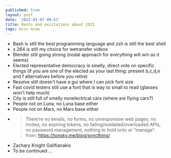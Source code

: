 ```yaml
---
published: true
layout: post
date: '2022-01-07 09:51'
title: Rants and excitations about 2021
tags: misc mine 
---
```

- Bash is still the best programming language and zsh is still the best shell
- x.264 is still my choice for wetransfer videos
- Blender still going strong (nodal approach for everything will win as it seems)
- Elected representative democracy is smelly, direct vote on specific things (if you are one of the elected as your last thing: present b,c,d,e and f alternatives before you retire)
- Resolve still doesn't have a gui where I can pick font size
- Fast covid testers still use a font that is way to small to read (glasses won't help much)
- City is still full of smelly nonelectrical cars (where are flying cars?)
- People not on Luna, no Luna base either
- People not on Mars, no Mars base either
- > There’re no emails, no forms, no unresponsive web pages, no invites, no expiring tokens, no failing/outdated/overloaded APIs, no password management, nothing to hold onto or “manage”. from: https://tonsky.me/blog/syncthing/
- Zachary Knight Galifianakis 
- To be continued ...
